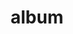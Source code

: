 ---
layout: album
resource: facebook
title: "album"
description: "masonry"
active: gallery
header-img: "img/gallery-bg.jpg"
album-title: "my 9th album"
images:
  - image_path: HQT/quan_dai/3/869001978605727_450099062_869003658605559_7254383603344459318_n.jpg
  - image_path: HQT/quan_dai/3/869001978605727_452103127_874935714679020_6493408595072029638_n.jpg
  - image_path: HQT/quan_dai/3/869607458545179_450109856_869607758545149_6165365945381092615_n.jpg
  - image_path: HQT/quan_dai/3/869607458545179_453648678_884217293750862_6610644948617157766_n.jpg
  - image_path: HQT/quan_dai/3/869607458545179_453651670_884217057084219_4099216539339437582_n.jpg
  - image_path: HQT/quan_dai/3/926184036220854_461928071_926186476220610_1818540472424426195_n.jpg
---
